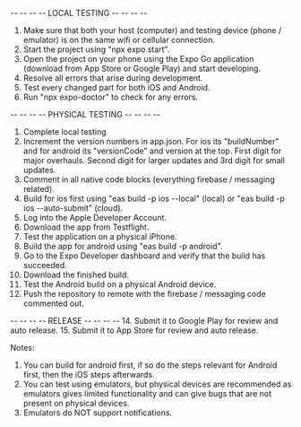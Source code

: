 -- -- -- -- LOCAL TESTING -- -- -- --
1. Make sure that both your host (computer) and testing device (phone / emulator) is on the same wifi or cellular connection.
2. Start the project using "npx expo start".
3. Open the project on your phone using the Expo Go application (download from App Store or Google Play) and start developing.
4. Resolve all errors that arise during development.
5. Test every changed part for both iOS and Android.
6. Run "npx expo-doctor" to check for any errors.

-- -- -- -- PHYSICAL TESTING -- -- -- --
1. Complete local testing
2. Increment the version numbers in app.json. For ios its "buildNumber" and for android its "versionCode" and version at the top. First digit for major overhauls. Second digit for larger updates and 3rd digit for small updates.
3. Comment in all native code blocks (everything firebase / messaging related).
4. Build for ios first using "eas build -p ios --local" (local) or "eas build -p ios --auto-submit" (cloud).
5. Log into the Apple Developer Account.
6. Download the app from Testflight.
7. Test the application on a physical iPhone.
8. Build the app for android using "eas build -p android".
9. Go to the Expo Developer dashboard and verify that the build has succeeded. 
10. Download the finished build.
11. Test the Android build on a physical Android device.
12. Push the repository to remote with the firebase / messaging code commented out.

-- -- -- -- RELEASE -- -- -- --
14. Submit it to Google Play for review and auto release.
15. Submit it to App Store for review and auto release.

Notes: 
1. You can build for android first, if so do the steps relevant for Android first, then the iOS steps afterwards.
2. You can test using emulators, but physical devices are recommended as emulators gives limited functionality and can give bugs that are not present on physical devices.
3. Emulators do NOT support notifications.